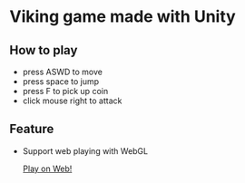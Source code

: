 # Viking game made with Unity 


## How to play
* press ASWD to move 
* press space to jump
* press F to pick up coin
* click mouse right to attack

## Feature
* Support web playing with WebGL
  
  [Play on Web!](https://owenowenisme.github.io/Unity_Viking/)
